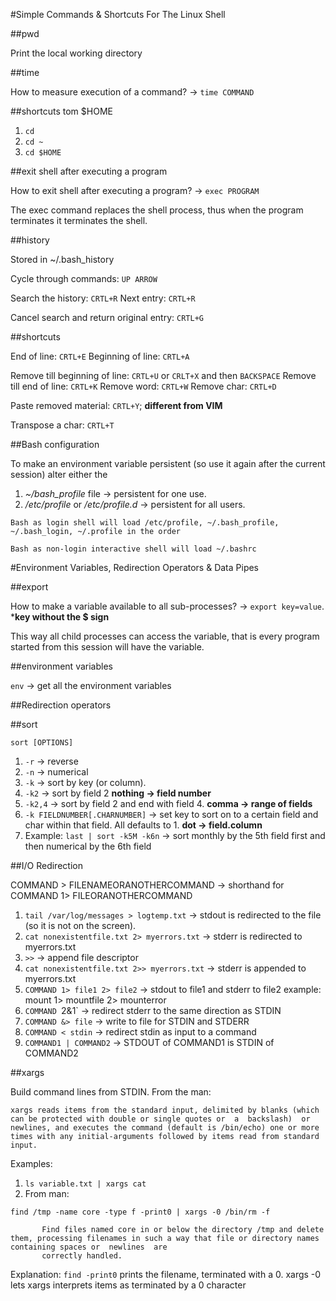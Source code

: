 #Simple Commands & Shortcuts For The Linux Shell

##pwd

Print the local working directory

##time

How to measure execution of a command? -> `time COMMAND`

##shortcuts tom $HOME

1. `cd`
2. `cd ~`
3. `cd $HOME`

##exit shell after executing a program

How to exit shell after executing a program? -> `exec PROGRAM`

The exec command replaces the shell process, thus when the program terminates it terminates the shell.

##history

Stored in ~/.bash_history

Cycle through commands: `UP ARROW`

Search the history: `CRTL+R`
Next entry: `CRTL+R`

Cancel search and return original entry: `CRTL+G`

##shortcuts

End of line: `CRTL+E`
Beginning of line: `CRTL+A`

Remove till beginning of line: `CRTL+U` or `CRLT+X` and then `BACKSPACE`
Remove till end of line: `CRTL+K`
Remove word: `CRTL+W`
Remove char: `CRTL+D`

Paste removed material: `CRTL+Y`; **different from VIM**

Transpose a char: `CRTL+T`

##Bash configuration

To make an environment variable persistent (so use it again after the current session) alter either the

1. *~/bash_profile* file -> persistent for one use.
2. */etc/profile* or */etc/profile.d* -> persistent for all users.

```
Bash as login shell will load /etc/profile, ~/.bash_profile, ~/.bash_login, ~/.profile in the order

Bash as non-login interactive shell will load ~/.bashrc
```

#Environment Variables, Redirection Operators & Data Pipes

##export

How to make a variable available to all sub-processes? -> `export key=value`. ***key without the $ sign**

This way all child processes can access the variable, that is every program started from this session will have the variable.

##environment variables

`env` -> get all the environment variables

##Redirection operators

##sort

`sort [OPTIONS]`

1. `-r` -> reverse
2. `-n` -> numerical
3. `-k` -> sort by key (or column).
  1. `-k2` -> sort by field 2 **nothing -> field number**
  2. `-k2,4` -> sort by field 2 and end with field 4. **comma -> range of fields**
  3. `-k FIELDNUMBER[.CHARNUMBER]` -> set key to sort on to a certain field and char within that field. All defaults to 1. **dot -> field.column**
  4. Example: `last | sort -k5M -k6n` -> sort monthly by the 5th field first and then numerical by the 6th field

##I/O Redirection

COMMAND > FILENAMEORANOTHERCOMMAND -> shorthand for COMMAND 1> FILEORANOTHERCOMMAND 

1. `tail /var/log/messages > logtemp.txt` -> stdout is redirected to the file (so it is not on the screen). 
2. `cat nonexistentfile.txt 2> myerrors.txt` -> stderr is redirected to myerrors.txt 
3. `>>` -> append file descriptor 
4. `cat nonexistentfile.txt 2>> myerrors.txt` -> stderr is appended to myerrors.txt 
5. `COMMAND 1> file1 2> file2` -> stdout to file1 and stderr to file2 example: mount 1> mountfile 2> mounterror
6. `COMMAND `2&1` -> redirect stderr to the same direction as STDIN
7. `COMMAND &> file` -> write to file for STDIN and STDERR
8. `COMMAND < stdin` -> redirect stdin as input to a command
9. `COMMAND1 | COMMAND2` -> STDOUT of COMMAND1 is STDIN of COMMAND2


##xargs

Build command lines from STDIN. From the man:

```
xargs reads items from the standard input, delimited by blanks (which can be protected with double or single quotes or  a  backslash)  or  newlines, and executes the command (default is /bin/echo) one or more times with any initial-arguments followed by items read from standard input.
```

Examples:
1. `ls variable.txt | xargs cat`
2. From man:

```
find /tmp -name core -type f -print0 | xargs -0 /bin/rm -f

       Find files named core in or below the directory /tmp and delete them, processing filenames in such a way that file or directory names containing spaces or  newlines  are
       correctly handled.
```

Explanation: `find -print0` prints the filename, terminated with a 0. xargs -0 lets xargs interprets items as terminated by a 0 character
